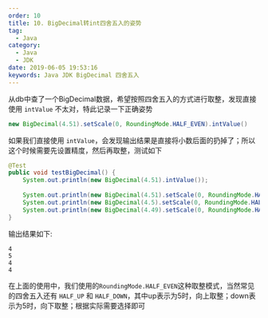 ```yaml
---
order: 10
title: 10. BigDecimal转int四舍五入的姿势
tag:
  - Java
category:
  - Java
  - JDK
date: 2019-06-05 19:53:16
keywords: Java JDK BigDecimal 四舍五入
---
```


从db中查了一个BigDecimal数据，希望按照四舍五入的方式进行取整，发现直接使用 `intValue` 不太对，特此记录一下正确姿势

```java
new BigDecimal(4.51).setScale(0, RoundingMode.HALF_EVEN).intValue()
```

<!-- more -->

如果我们直接使用 `intValue`，会发现输出结果是直接将小数后面的扔掉了；所以这个时候需要先设置精度，然后再取整，测试如下

```java
@Test
public void testBigDecimal() {
	System.out.println(new BigDecimal(4.51).intValue());
	
	System.out.println(new BigDecimal(4.51).setScale(0, RoundingMode.HALF_EVEN).intValue());
	System.out.println(new BigDecimal(4.5).setScale(0, RoundingMode.HALF_EVEN).intValue());
	System.out.println(new BigDecimal(4.49).setScale(0, RoundingMode.HALF_EVEN).intValue());
}
```

输出结果如下:

```
4
5
4
4
```

在上面的使用中，我们使用的`RoundingMode.HALF_EVEN`这种取整模式，当然常见的四舍五入还有 `HALF_UP` 和 `HALF_DOWN`，其中up表示为5时，向上取整；down表示为5时，向下取整；根据实际需要选择即可
